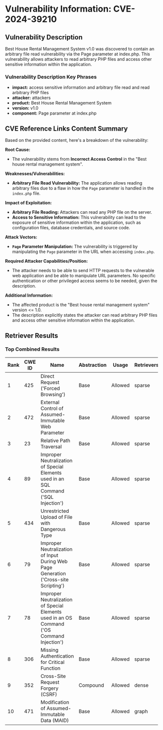 # Vulnerability Information: CVE-2024-39210

## Vulnerability Description
Best House Rental Management System v1.0 was discovered to contain an arbitrary file read vulnerability via the Page parameter at index.php. This vulnerability allows attackers to read arbitrary PHP files and access other sensitive information within the application.

### Vulnerability Description Key Phrases
- **impact:** access sensitive information and arbitrary file read and read arbitrary PHP files
- **attacker:** attackers
- **product:** Best House Rental Management System
- **version:** v1.0
- **component:** Page parameter at index.php

## CVE Reference Links Content Summary
Based on the provided content, here's a breakdown of the vulnerability:

**Root Cause:**

*   The vulnerability stems from **Incorrect Access Control** in the "Best house rental management system".

**Weaknesses/Vulnerabilities:**

*   **Arbitrary File Read Vulnerability:** The application allows reading arbitrary files due to a flaw in how the `Page` parameter is handled in the `index.php` file.

**Impact of Exploitation:**

*   **Arbitrary File Reading:** Attackers can read any PHP file on the server.
*   **Access to Sensitive Information:** This vulnerability can lead to the exposure of sensitive information within the application, such as configuration files, database credentials, and source code.

**Attack Vectors:**

*   **`Page` Parameter Manipulation:** The vulnerability is triggered by manipulating the `Page` parameter in the URL when accessing `index.php`.

**Required Attacker Capabilities/Position:**

*   The attacker needs to be able to send HTTP requests to the vulnerable web application and be able to manipulate URL parameters. No specific authentication or other privileged access seems to be needed, given the description.

**Additional Information:**

* The affected product is the "Best house rental management system" version <= 1.0.
* The description explicitly states the attacker can read arbitrary PHP files and access other sensitive information within the application.

## Retriever Results

### Top Combined Results

| Rank | CWE ID | Name | Abstraction | Usage  | Retrievers | Individual Scores |
|------|--------|------|-------------|-------|------------|-------------------|
| 1 | 425 | Direct Request ('Forced Browsing') | Base | Allowed | sparse | 0.069 |
| 2 | 472 | External Control of Assumed-Immutable Web Parameter | Base | Allowed | sparse | 0.066 |
| 3 | 23 | Relative Path Traversal | Base | Allowed | sparse | 0.065 |
| 4 | 89 | Improper Neutralization of Special Elements used in an SQL Command ('SQL Injection') | Base | Allowed | sparse | 0.065 |
| 5 | 434 | Unrestricted Upload of File with Dangerous Type | Base | Allowed | sparse | 0.063 |
| 6 | 79 | Improper Neutralization of Input During Web Page Generation ('Cross-site Scripting') | Base | Allowed | sparse | 0.063 |
| 7 | 78 | Improper Neutralization of Special Elements used in an OS Command ('OS Command Injection') | Base | Allowed | sparse | 0.063 |
| 8 | 306 | Missing Authentication for Critical Function | Base | Allowed | sparse | 0.062 |
| 9 | 352 | Cross-Site Request Forgery (CSRF) | Compound | Allowed | dense | 0.511 |
| 10 | 471 | Modification of Assumed-Immutable Data (MAID) | Base | Allowed | graph | 0.003 |

